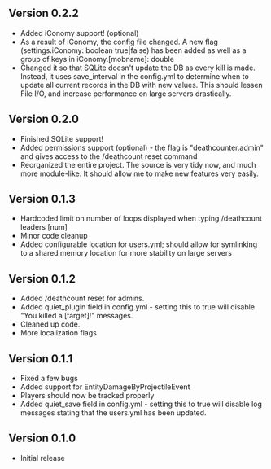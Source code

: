 Version 0.2.2
---
*   Added iConomy support! (optional)
*   As a result of iConomy, the config file changed. A new flag (settings.iConomy: boolean true|false) has been added as well as a group of keys in iConomy.[mobname]: double
*   Changed it so that SQLite doesn't update the DB as every kill is made. Instead, it uses save_interval in the config.yml to determine when to update all current records in the DB with new values. This should lessen File I/O, and increase performance on large servers drastically.

Version 0.2.0
---
*   Finished SQLite support!
*   Added permissions support (optional) - the flag is "deathcounter.admin" and gives access to the /deathcount reset command
*    Reorganized the entire project. The source is very tidy now, and much more module-like. It should allow me to make new features very easily.

Version 0.1.3
---
*   Hardcoded limit on number of loops displayed when typing /deathcount leaders [num]
*   Minor code cleanup
*   Added configurable location for users.yml; should allow for symlinking to a shared memory location for more stability on large servers

Version 0.1.2
---
*   Added /deathcount reset for admins.
*   Added quiet_plugin field in config.yml - setting this to true will disable "You killed a [target]!" messages.
*   Cleaned up code.
*   More localization flags

Version 0.1.1
---
*   Fixed a few bugs
*   Added support for EntityDamageByProjectileEvent
*   Players should now be tracked properly
*   Added quiet_save field in config.yml - setting this to true will disable log messages stating that the users.yml has been updated.

Version 0.1.0
---
*   Initial release